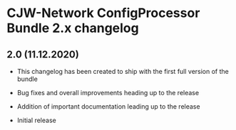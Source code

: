 # CJW-Network ConfigProcessor Bundle 2.x changelog

## 2.0 (11.12.2020)

* This changelog has been created to ship with the first full version of the bundle

* Bug fixes and overall improvements heading up to the release

* Addition of important documentation leading up to the release

* Initial release

